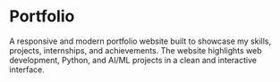 # Portfolio
A responsive and modern portfolio website built to showcase my skills, projects, internships, and achievements. The website highlights web development, Python, and AI/ML projects in a clean and interactive interface.

